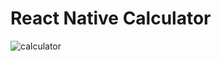 # React Native Calculator
![calculator](https://user-images.githubusercontent.com/90333794/133819124-f7b19aa7-6a44-4377-85f8-cb791e410ea8.JPG)
